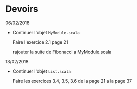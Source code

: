 # Devoirs


06/02/2018

* Continuer l'objet `MyModule.scala`

   Faire l'exercice 2.1 page 21 
   
   rajouter la suite de Fibonacci a MyModule.scala
   
 13/02/2018

* Continuer l'objet `List.scala`

   Faire les exercices 3.4, 3.5, 3.6 de la page 21 a la page 37 

   
   
